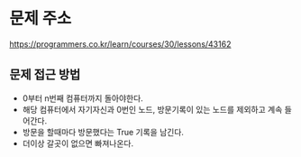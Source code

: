 # 문제 주소
https://programmers.co.kr/learn/courses/30/lessons/43162

## 문제 접근 방법
- 0부터 n번째 컴퓨터까지 돌아야한다. 
- 해당 컴퓨터에서 자기자신과 0번인 노드, 방문기록이 있는 노드를 제외하고 계속 들어간다.
- 방문을 할때마다 방문했다는 True 기록을 남긴다.
- 더이상 갈곳이 없으면 빠져나온다.
